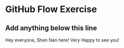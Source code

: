 # GitHub Flow Exercise

## Add anything below this line

Hey everyone, Shen Nan here! Very Happy to see you!
